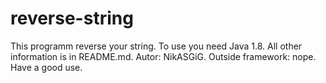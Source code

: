 # reverse-string
This programm reverse your string. To use you need Java 1.8.
All other information is in README.md. 
Autor: NikASGiG. 
Outside framework: nope.
Have a good use.
